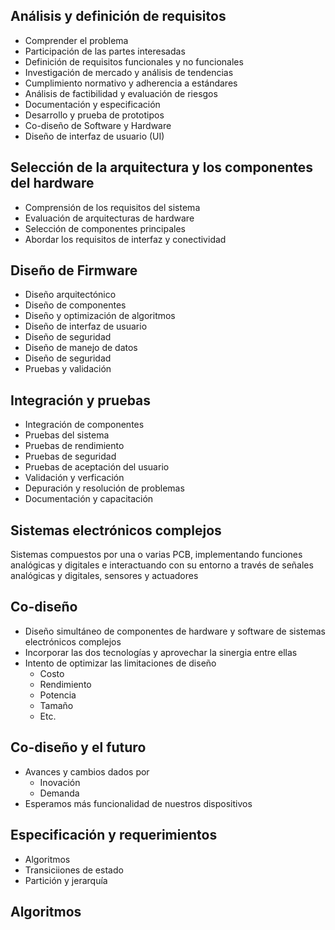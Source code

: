 ## Análisis y definición de requisitos
- Comprender el problema
- Participación de las partes interesadas
- Definición de requisitos funcionales y no funcionales 
- Investigación de mercado y análisis de tendencias
- Cumplimiento normativo y adherencia a estándares
- Análisis de factibilidad y evaluación de riesgos
- Documentación y especificación 
- Desarrollo y prueba de prototipos
- Co-diseño de Software y Hardware
- Diseño de interfaz de usuario (UI)

## Selección de la arquitectura y los componentes del hardware 
- Comprensión de los requisitos del sistema
- Evaluación de arquitecturas de hardware
- Selección de componentes principales
- Abordar los requisitos de interfaz y conectividad

## Diseño de Firmware
- Diseño arquitectónico
- Diseño de componentes
- Diseño y optimización de algoritmos
- Diseño de interfaz de usuario
- Diseño de seguridad
- Diseño de manejo de datos
- Diseño de seguridad
- Pruebas y validación

## Integración y pruebas
- Integración de componentes
- Pruebas del sistema
- Pruebas de rendimiento
- Pruebas de seguridad
- Pruebas de aceptación del usuario
- Validación y verficación
- Depuración y resolución de problemas
- Documentación y capacitación

## Sistemas electrónicos complejos
Sistemas compuestos por una o varias PCB, implementando funciones analógicas y digitales e interactuando con su entorno a través de señales analógicas y digitales, sensores y actuadores

## Co-diseño
- Diseño simultáneo de componentes de hardware y software de sistemas electrónicos complejos 
- Incorporar las dos tecnologías y aprovechar la sinergia entre ellas
- Intento de optimizar las limitaciones de diseño
  - Costo
  - Rendimiento
  - Potencia
  - Tamaño 
  - Etc.
    
## Co-diseño y el futuro
- Avances y cambios dados por
  - Inovación
  - Demanda
- Esperamos más funcionalidad de nuestros dispositivos 

## Especificación y requerimientos
- Algoritmos
- Transiciiones de estado
- Partición y jerarquía

## Algoritmos
